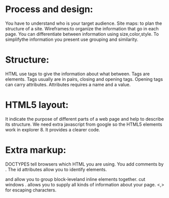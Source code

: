 # Process and design:
You have to understand who is your target audience.
Site maps: to plan the structure of a site.
Wireframes:to organize the information that go in each page.
You can differentiate between information using size,color,style.
To simplifythe information you present use grouping and similarity.

# Structure:
HTML use tags to give the information about what between.
Tags are elements.
Tags usually are in pairs,  closing and opening tags.
Opening tags can carry attributes.
Attributes requires a name and a value.

# HTML5 layout:
It indicate the purpose of different parts of a web page and help to describe its structure.
We need extra javascript from google so the HTML5 elements work in explorer 8.
It provides a clearer code.


# Extra markup: 
DOCTYPES tell browsers which HTML you are using.
You add comments by <!-- and -->.
The id attributes allow you to identify elements.
<div> and <span> allow you to group block-leveland inline elements together.
<iframes> cut windows .
<meta> allows you to supply all kinds of information about your page.
<,> for escaping characters.